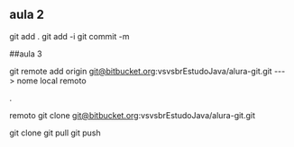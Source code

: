 ## aula 2
 git add .
 git add -i
 git commit -m


##aula 3

git remote add origin              git@bitbucket.org:vsvsbrEstudoJava/alura-git.git
  --->         nome local          remoto

.

remoto
  git clone git@bitbucket.org:vsvsbrEstudoJava/alura-git.git


 git clone
 git pull
 git push

